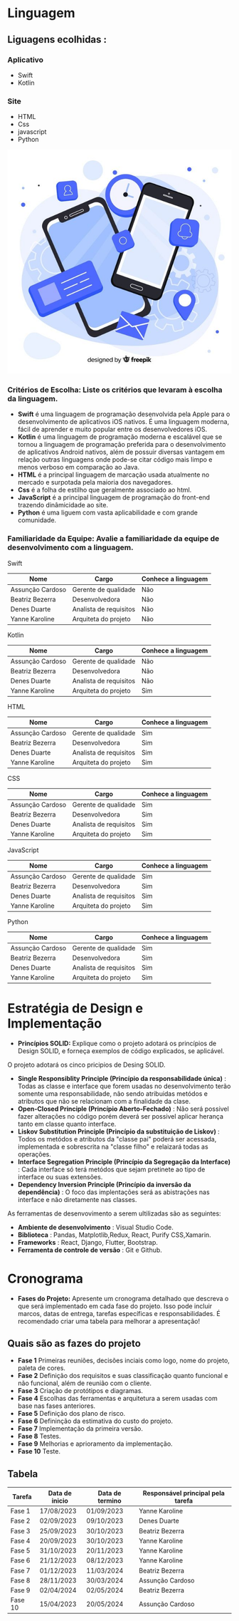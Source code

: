 # Linguagem
## Liguagens ecolhidas :
### Aplicativo
- Swift
- Kotlin
### Site
- HTML
- Css
- javascript
- Python

![img exemplo de aplicação](img/Telefone%20móvel%20isométrico%20com%20aplicativos%20e%20serviços%20_%20Vetor%20Premium.jfif)

### **Critérios de Escolha:** Liste os critérios que levaram à escolha da linguagem.
- **Swift** é uma linguagem de programação desenvolvida pela Apple para o desenvolvimento de aplicativos iOS nativos. É uma linguagem moderna, fácil de aprender e muito popular entre os desenvolvedores iOS.
- **Kotlin**  é uma linguagem de programação moderna e escalável que se tornou a linguagem de programação preferida para o desenvolvimento de aplicativos Android nativos, além de possuir diversas vantagem em relação outras linguagens onde pode-se citar código mais limpo e menos verboso em comparação ao Java.
- **HTML** é a principal linguagem de marcação usada atualmente no mercado e surpotada pela maioria dos navegadores.
- **Css** é a folha de estilho que geralmente associado ao html.
- **JavaScript** é a principal linguagem de programação do front-end trazendo dinâmicidade ao site.
- **Python** é uma liguem com vasta aplicabilidade e com grande comunidade.

### **Familiaridade da Equipe:** Avalie a familiaridade da equipe de desenvolvimento com a linguagem.

Swift

| Nome | Cargo | Conhece a linguagem |
|-----|-----------|------|
| Assunção Cardoso  |    Gerente de qualidade   |     Não     |
| Beatriz Bezerra |   Desenvolvedora     |      Não    |
| Denes Duarte  |    Analista de requisitos   |     Não      |
| Yanne Karoline |        Arquiteta do projeto        |      Não      |

Kotlin

| Nome | Cargo | Conhece a linguagem |
|-----|-----------|------|
| Assunção Cardoso  |    Gerente de qualidade   |     Não     |
| Beatriz Bezerra |   Desenvolvedora     |    Não      |
| Denes Duarte  |    Analista de requisitos   |     Não      |
| Yanne Karoline |        Arquiteta do projeto        |       Sim     |

HTML

| Nome | Cargo | Conhece a linguagem |
|-----|-----------|------|
| Assunção Cardoso  |    Gerente de qualidade   |     Sim     |
| Beatriz Bezerra |   Desenvolvedora     |     Sim     |
| Denes Duarte  |    Analista de requisitos   |     Sim       |
| Yanne Karoline |        Arquiteta do projeto        |      Sim      |

CSS

| Nome | Cargo | Conhece a linguagem |
|-----|-----------|------|
| Assunção Cardoso  |    Gerente de qualidade   |    Sim      |
| Beatriz Bezerra |   Desenvolvedora     |    Sim      |
| Denes Duarte  |    Analista de requisitos   |     Sim       |
| Yanne Karoline |        Arquiteta do projeto        |      Sim      |

JavaScript

| Nome | Cargo | Conhece a linguagem |
|-----|-----------|------|
| Assunção Cardoso  |    Gerente de qualidade   |     Sim     |
| Beatriz Bezerra |   Desenvolvedora     |    Sim      |
| Denes Duarte  |    Analista de requisitos   |     Sim       |
| Yanne Karoline |        Arquiteta do projeto        |      Sim      |


Python

| Nome | Cargo | Conhece a linguagem |
|-----|-----------|------|
| Assunção Cardoso  |    Gerente de qualidade   |      Sim    |
| Beatriz Bezerra |   Desenvolvedora     |     Sim     |
| Denes Duarte  |    Analista de requisitos   |     Sim      |
| Yanne Karoline |        Arquiteta do projeto        |      Sim      |

# Estratégia de Design e Implementação
- **Princípios SOLID:** Explique como o projeto adotará os princípios de Design SOLID, e forneça exemplos de código explicados, se aplicável.

O projeto adotará os cinco pricipios de Desing SOLID.

- **Single Responsiblity Principle (Princípio da responsabilidade única)** : Todas as classe e interface que forem usadas no desenvolvimento terão somente uma responsabilidade, não sendo atribuidas metódos e  atributos que não se relacionam com a finalidade da clase.
- **Open-Closed Principle (Princípio Aberto-Fechado)** : Não será possivel fazer alterações no código porém deverá ser possivel aplicar herança tanto em classe quanto interface.
- **Liskov Substitution Principle (Princípio da substituição de Liskov)** : Todos os metódos e atributos da "classe pai" poderá ser acessada, implementada e sobrescrita na "classe filho" e relaizará todas as operações.
- **Interface Segregation Principle (Princípio da Segregação da Interface)** :  Cada interface só terá metódos que sejam pretinete ao tipo de interface ou suas extensões.
- **Dependency Inversion Principle (Princípio da inversão da dependência)** : O foco das implentações será as abistrações nas interface e não diretamente nas classes.

 As ferramentas de desenvovimento a serem ultilizadas são as seguintes:

 
- **Ambiente de desenvolvimento** : Visual Studio Code.
- **Biblioteca** : Pandas, Matplotlib,Redux, React, Purify CSS,Xamarin.
- **Frameworks** : React, Django, Flutter, Bootstrap.
- **Ferramenta de controle de versão** : Git e Github.

# Cronograma
- **Fases do Projeto:** Apresente um cronograma detalhado que descreva o que será implementado em cada fase do projeto. Isso pode incluir marcos, datas de entrega, tarefas específicas e responsabilidades. É recomendado criar uma tabela para melhorar a apresentação!

## Quais são as fazes do projeto

- **Fase 1** Primeiras reuniões, decisões inciais como logo, nome do projeto, paleta de cores.
- **Fase 2** Definição dos requisitos e suas classificação quanto funcional e não funcional, além de reunião com o cliente.
- **Fase 3** Criação de protótipos e diagramas.
- **Fase 4** Escolhas das ferramentas e arquitetura a serem usadas com base nas fases anteriores.
- **Fase 5** Definição dos plano de risco.
- **Fase 6** Defininção da estimativa do custo do projeto.
- **Fase 7** Implementação da primeira versão.
- **Fase 8** Testes.
- **Fase 9** Melhorias e aprioramento da implementação.
- **Fase 10** Teste.

## Tabela


| Tarefa |Data de inicio | Data de termino | Responsável principal pela tarefa |
|-----|-----------|------|-----------|
| Fase 1 | 17/08/2023  | 01/09/2023   |   Yanne Karoline        |
| Fase 2 |  02/09/2023 | 09/10/2023   |   Denes Duarte       |
| Fase 3 | 25/09/2023  | 30/10/2023   |   Beatriz Bezerra        |
| Fase 4 | 20/09/2023  | 30/10/2023   |   Yanne Karoline        |
| Fase 5 |  31/10/2023 | 20/11/2023   |   Yanne Karoline        |
| Fase 6 |  21/12/2023 | 08/12/2023   |   Yanne Karoline        |
| Fase 7 |  01/12/2023 | 11/03/2024   |   Beatriz Bezerra        |
| Fase 8 |  28/11/2023 | 30/03/2024   |   Assunção Cardoso        |
| Fase 9 | 02/04/2024  | 02/05/2024   |   Beatriz Bezerra       |
| Fase 10 | 15/04/2023 | 20/05/2024   |   Assunção Cardoso        |